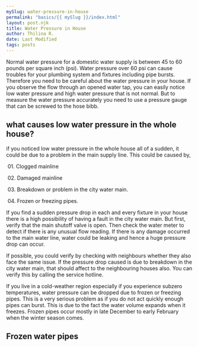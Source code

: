 ```yaml
---
mySlug: water-pressure-in-house
permalink: "basics/{{ mySlug }}/index.html"
layout: post.njk
title: Water Pressure in House
author: Thilina R.
date: Last Modified
tags: posts
---
```


Normal water pressure for a domestic water supply is between 45 to 60 pounds per square inch (psi). Water pressure over 60 psi can cause troubles for your plumbing system and fixtures including pipe bursts. Therefore you need to be careful about the water pressure in your house. If you observe the flow through an opened water tap, you can easily notice low water pressure and high water pressure that is not normal. But to measure the water pressure accurately you need to use a pressure gauge that can be screwed to the hose bibb.

## what causes low water pressure in the whole house?

if you noticed low water pressure in the whole house all of a sudden, it could be due to a problem in the main supply line.
This could be caused by,

​	01. Clogged mainline

​	02. Damaged mainline

​	03. Breakdown or problem in the city water main.

​	04. Frozen or freezing pipes.

If you find a sudden pressure drop in each and every fixture in your house there is a high possibility of having a fault in the city water main. But first, verify that the main shutoff valve is open. Then check the water meter to detect if there is any unusual flow reading.
If there is any damage occurred to the main water line, water could be leaking and hence a huge pressure drop can occur.

If possible, you could verify by checking with neighbours whether they also face the same issue. If the pressure drop caused is due to breakdown in the city water main, that should affect to the neighbouring houses also. You can verify this by calling the service hotline.

If you live in a cold-weather region especially if you experience subzero temperatures, water pressure can be dropped due to frozen or freezing pipes. This is a very serious problem as if you do not act quickly enough pipes can burst. This is due to the fact the water volume expands when it freezes. Frozen pipes occur mostly in late December to early February when the winter season comes.

## Frozen water pipes



